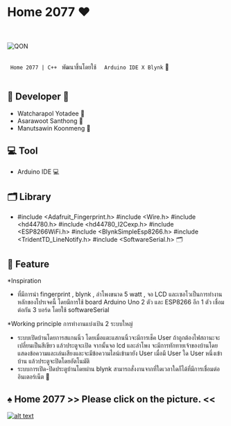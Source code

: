 # Home 2077  ❤ 

<br><br> ![QON](https://github.com/WatcharapolxFa/Fingerprint_scanning_system/blob/master/%E0%B8%A3%E0%B8%B9%E0%B8%9B%E0%B9%82%E0%B8%9B%E0%B8%A3%E0%B9%80%E0%B8%88%E0%B8%81/intro.png) <br><br>

`  Home 2077 | C++  `   พัฒนาขึ้นโดยใช้   `  Arduino IDE X Blynk` 🦩 <br><br>

## 🦩 Developer 🦩

* Watcharapol Yotadee 🦩
* Asarawoot Santhong 🦩
* Manutsawin Koonmeng 🦩


## 💻 Tool 

* Arduino IDE 💻 

## 🗂 Library

* #include <Adafruit_Fingerprint.h>
  #include <Wire.h>
  #include <hd44780.h> 
  #include <hd44780_I2Cexp.h> 
  #include <ESP8266WiFi.h>
  #include <BlynkSimpleEsp8266.h>
  #include <TridentTD_LineNotify.h> 
  #include <SoftwareSerial.h> 🗂

## 👾 Feature

*Inspiration 
 - ที่มีการนำ fingerprint , blynk , ลำโพงขนาด 5 watt , จอ LCD และเซอโวเป็นการทำงานหลักของโปรเจคนี้ 
โดยมีการใช้ board Arduino Uno 2 ตัว และ  ESP8266 อีก 1 ตัว เชื่อมต่อกัน 3 บอร์ด โดยใช้ softwareSerial 
   
*Working principle
  การทำงานแบ่งเป้น 2 ระบบใหญ่
 - ระบบเปิดบ้านโดยการสแกนนิ้ว
    โดยเมื่อแตะแสกนนิ้วจะมีการเช็ค User ถ้าถูกต้องไฟสถานะจะเปลี่ยนเป็นสีเขียว แล้วประตูจะเปิด
    จากนั้นจอ lcd และลำโพง จะมีการทักทายเจ้าของบ้านโดยแสดงข้อความและเล่นเสียงและจะมีข้อความไลน์เข้ามายัง User 
    เมื่อมี User ใด  User หนึ่งเข้าบ้าน แล้วประตูจะปิดโดยอัตโนมัติ 
 - ระบบการเปิด-ปิดประตูบ้านโดยผ่าน blynk สามารถสั่งงานจากที่ใดเวลาใดก็ได้ที่มีการเชื่อมต่ออินเตอร์เน็ต  👾

## ♠ Home 2077  >> Please click on the picture. <<

[![alt text](https://github.com/WatcharapolxFa/Fingerprint_scanning_system/blob/master/%E0%B8%A3%E0%B8%B9%E0%B8%9B%E0%B9%82%E0%B8%9B%E0%B8%A3%E0%B9%80%E0%B8%88%E0%B8%81/3in1.png?raw=true)](https://www.youtube.com/watch?v=aXzMEtPj1uk&fbclid=IwAR2dQJ0i6ndV6og_DMwQbiOsOOs5i4dHjhRkz1ndwUpmCC2CZRYcpNZZ96g)

<br> 
